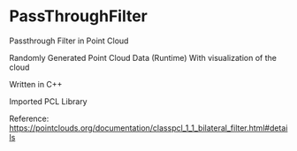# PassThroughFilter
Passthrough Filter in Point Cloud

Randomly Generated Point Cloud Data (Runtime)
With visualization of the cloud 

Written in C++

Imported PCL Library

Reference: https://pointclouds.org/documentation/classpcl_1_1_bilateral_filter.html#details
